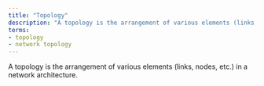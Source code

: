 ```yaml
---
title: "Topology"
description: "A topology is the arrangement of various elements (links, nodes, etc.) in a network architecture."
terms:
- topology
- network topology
---
```

A topology is the arrangement of various elements (links, nodes, etc.) in a network architecture.